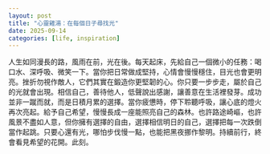 ```yaml
---
layout: post
title: "心靈雞湯：在每個日子尋找光"
date: 2025-09-14
categories: [life, inspiration]
---
```


人生如同漫長的路，風雨在前，光在後。每天起床，先給自己一個微小的任務：喝口水、深呼吸、微笑一下。當你把日常做成堅持，心情會慢慢穩住，目光也會更明亮。挫折勿視作敵人，它們其實在鍛造你更堅韌的心。你只要一步步走，屬於自己的光就會出現。相信自己，善待他人，低聲說出感謝，讓善意在生活裡發芽。成功並非一蹴而就，而是日積月累的選擇。當你疲憊時，停下聆聽呼吸，讓心底的燈火再次亮起。給予自己希望，慢慢長成一座能照亮自己的森林。也許路途崎嶇，也許風景不盡如人意，但你擁有選擇的自由，選擇相信明日的自己，選擇把每一次跌倒當作起跳。只要心還有光，哪怕步伐慢一點，也能把黑夜挪作黎明。持續前行，終會看見希望的花開。此刻。